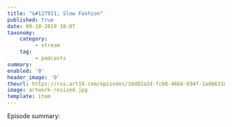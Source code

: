 ```yaml
---
title: "&#127911; Slow Fashion"
published: true
date: 09-10-2019 18:07
taxonomy:
    category:
         - stream
    tag:
         - podcasts
summary:
enabled: '0'
header_image: '0'
theurl: https://rss.art19.com/episodes/3dd82a2d-fc68-46bb-b94f-1ad66310ab26.mp3
image: artwork-resized.jpg
template: item
---
```

 
Episode summary: 
